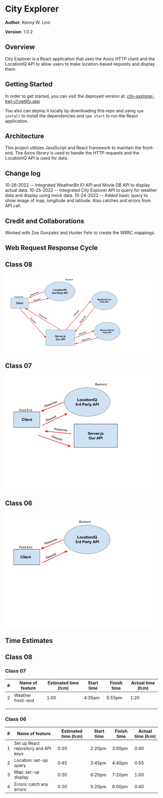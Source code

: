 # City Explorer

**Author**: Kenny W. Lino

**Version**: 1.0.2

## Overview

City Explorer is a React application that uses the Axios HTTP client and the LocationIQ API to allow users to make location-based requests and display them.

## Getting Started

In order to get started, you can visit the deployed version at: [city-explorer-kwl-cf.netlify.app](https://city-explorer-kwl-cf.netlify.app)

You also can deploy it locally by downloading this repo and using `npm install` to install the dependencies and `npm start` to run the React application.

## Architecture

This project utilizes JavaScript and React framework to maintain the front-end. The Axios library is used to handle the HTTP requests and the LocationIQ API is used for data.

## Change log

10-26-2022 -- Integrated WeatherBit IO API and Movie DB API to display actual data.
10-25-2022 -- Integrated City Explorer API to query for weather data and display using mock data.
10-24-2022 -- Added basic query to show image of map, longitude and latitude. Also catches and errors from API call.

## Credit and Collaborations

Worked with Zoe Gonzalez and Hunter Fehr to create the WRRC mappings.

## Web Request Response Cycle

## Class 08

![WRRC chart between Client/LocationIQ API/Our Server/WeatherBit IO API/Movie DB API](/wrrc/class-08.png)

## Class 07


![WRRC chart between Client/LocationIQ API/Our Server](/wrrc/class-07.png)

## Class 06

![WRRC chart between Client and LocationIQ API](/wrrc/class-06.png)

## Time Estimates

## Class 08

### Class 07

| #   | Name of feature   | Estimated time (h:m) | Start time | Finish time | Actual time (h:m) |
| --- | ----------------- | -------------------- | ---------- | ----------- | ----------------- |
| 2   | Weather front-end | 1:00                 | 4:35pm     | 5:55pm      | 1:20              |
|     |                   |                      |            |             |                   |
|     |                   |                      |            |             |                   |
|     |                   |                      |            |             |                   |

### Class 06

| #   | Name of feature                      | Estimated time (h:m) | Start time | Finish time | Actual time (h:m) |
| --- | ------------------------------------ | -------------------- | ---------- | ----------- | ----------------- |
| 1   | Set up React repository and API keys | 0:30                 | 2:20pm     | 3:00pm      | 0:40              |
| 2   | Location: set-up query               | 0:45                 | 3:45pm     | 4:40pm      | 0:55              |
| 3   | Map: set-up display                  | 0:30                 | 6:20pm     | 7:20pm      | 1:00              |
| 4   | Errors: catch any errors             | 0:30                 | 5:20pm     | 6:00pm      | 0:40              |
